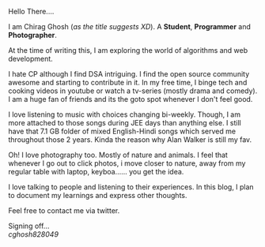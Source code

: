 Hello There....

I am Chirag Ghosh (*as the title suggests XD*). A **Student**, **Programmer** and **Photographer**.

At the time of writing this, I am exploring the world of algorithms and web development.

I hate CP although I find DSA intriguing. I find the open source community awesome and starting to contribute in it. In my free time, I binge tech and cooking videos in youtube or watch a tv-series (mostly drama and comedy). I am a huge fan of friends and its the goto spot whenever I don't feel good.

I love listening to music with choices changing bi-weekly. Though, I am more attached to those songs during JEE days than anything else. I still have that 7.1 GB folder of mixed English-Hindi songs which served me throughout those 2 years. Kinda the reason why Alan Walker is still my fav. 

Oh! I love photography too. Mostly of nature and animals. I feel that whenever I go out to click photos, i move closer to nature, away from my regular table with laptop, keyboa...... you get the idea.

I love talking to people and listening to their experiences. In this blog, I plan to document my learnings and express other thoughts.

Feel free to contact me via twitter. 

Signing off...<br/>
*cghosh828049*